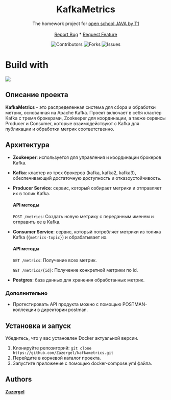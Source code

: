 <div class="header" markdown="1" align="center">
</div>
<h1 align="center">KafkaMetrics</h1>
  <p align="center">
  The homework project for <a href="https://t1.ru/internship/item/otkrytaya-shkola-dlya-java-razrabotchikov/">open school JAVA by T1</a>
  <br/><br/>
    <a href="https://github.com/Zazergel/store/issues">Report Bug</a> *
    <a href="https://github.com/Zazergel/store/issues">Request Feature</a>
  </p>
  <div class="header" markdown="1" align="center">
    
  ![Contributors](https://img.shields.io/github/contributors/Zazergel/kafkametrics?color=dark-green) 
  ![Forks](https://img.shields.io/github/forks/Zazergel/kafkametrics?style=social) 
  ![Issues](https://img.shields.io/github/issues/Zazergel/kafkametrics) 
</div>

# Build with

<p align="left">
    <img src="https://skillicons.dev/icons?i=java,maven,spring,postgres,hibernate,docker,kafka" />
</p>

## Описание проекта

**KafkaMetrics** - это распределенная система для сбора и обработки метрик, основанная на Apache Kafka. Проект включает в себя кластер Kafka с тремя брокерами, Zookeeper для координации, а также сервисы Producer и Consumer, которые взаимодействуют с Kafka для публикации и обработки метрик соответственно.

## Архитектура

- **Zookeeper**: используется для управления и координации брокеров Kafka.

- **Kafka**: кластер из трех брокеров (kafka, kafka2, kafka3), обеспечивающий достаточную доступность и отказоустойчивость.

- **Producer Service**: сервис, который собирает метрики и отправляет их в топик Kafka.
  #### API методы
  `POST /metrics`: Создать новую метрику с переданным именем и отправить ее в Kafka.

- **Consumer Service**: сервис, который потребляет метрики из топика Kafka (`{metrics-topic}`) и обрабатывает их.
    #### API методы
  `GET /metrics`: Получение всех метрик.

  `GET /metrics/{id}`: Получение конкретной метрики по id.

- **Postgres**: база данных для хранения обработанных метрик.

### Дополнительно
- Протестировать API продукта можно с помощью POSTMAN-коллекции в директории postman.

## Установка и запуск
Убедитесь, что у вас установлен Docker актуальной версии.
1. Клонируйте репозиторий: `git clone https://github.com/Zazergel/kafkametrics.git`
2. Перейдите в корневой каталог проекта.
3. Запустите приложение с помощью docker-compose.yml файла. 

## Authors

 **[Zazergel](https://github.com/Zazergel/)**
